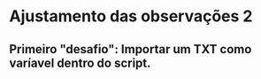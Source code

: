 # Ajustamento das observações 2


## Primeiro "desafio": Importar um TXT como varíavel dentro do script.
